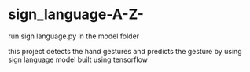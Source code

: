 # sign_language-A-Z-
run sign language.py in the model folder

this project detects the hand gestures and predicts the gesture by using sign language model built using tensorflow
